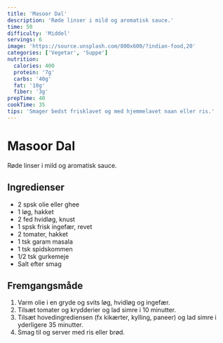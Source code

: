 ```yaml
---
title: 'Masoor Dal'
description: 'Røde linser i mild og aromatisk sauce.'
time: 50
difficulty: 'Middel'
servings: 6
image: 'https://source.unsplash.com/800x600/?indian-food,20'
categories: ['Vegetar', 'Suppe']
nutrition:
  calories: 400
  protein: '7g'
  carbs: '40g'
  fat: '10g'
  fiber: '3g'
prepTime: 40
cookTime: 35
tips: 'Smager bedst frisklavet og med hjemmelavet naan eller ris.'
---
```


# Masoor Dal

Røde linser i mild og aromatisk sauce.

## Ingredienser

- 2 spsk olie eller ghee  
- 1 løg, hakket  
- 2 fed hvidløg, knust  
- 1 spsk frisk ingefær, revet  
- 2 tomater, hakket  
- 1 tsk garam masala  
- 1 tsk spidskommen  
- 1/2 tsk gurkemeje  
- Salt efter smag

## Fremgangsmåde

1. Varm olie i en gryde og svits løg, hvidløg og ingefær.
2. Tilsæt tomater og krydderier og lad simre i 10 minutter.
3. Tilsæt hovedingrediensen (fx kikærter, kylling, paneer) og lad simre i yderligere 35 minutter.
4. Smag til og server med ris eller brød.
